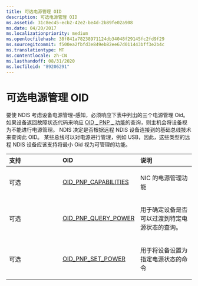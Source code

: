 ```yaml
---
title: 可选电源管理 OID
description: 可选电源管理 OID
ms.assetid: 31c8ec45-ecb2-42e2-be4d-2b89fe02a908
ms.date: 04/20/2017
ms.localizationpriority: medium
ms.openlocfilehash: 38f841a78238971124db34048f29145fc2fd9f29
ms.sourcegitcommit: f500ea2fbfd3e849eb82ee67d011443bff3e2b4c
ms.translationtype: MT
ms.contentlocale: zh-CN
ms.lasthandoff: 08/31/2020
ms.locfileid: "89206291"
---
```

# <a name="optional-power-management-oids"></a>可选电源管理 OID





要使 NDIS 考虑设备电源管理-感知，必须响应下表中列出的三个电源管理 Oid。 如果设备返回故障状态代码来响应 [OID \_ PNP \_ 功能](./oid-pnp-capabilities.md)的查询，则主机会将设备视为不能进行电源管理。 NDIS 决定是否根据远程 NDIS 设备连接到的基础总线技术来查询此 OID。 某些总线可以对电源进行管理，例如 USB，因此，这些类型的远程 NDIS 设备应该支持将最小 Oid 视为可管理的功能。

<table>
<colgroup>
<col width="33%" />
<col width="33%" />
<col width="33%" />
</colgroup>
<thead>
<tr class="header">
<th align="left">支持</th>
<th align="left">OID</th>
<th align="left">说明</th>
</tr>
</thead>
<tbody>
<tr class="odd">
<td align="left"><p>可选</p></td>
<td align="left"><p><a href="https://docs.microsoft.com/windows-hardware/drivers/network/oid-pnp-capabilities" data-raw-source="[OID_PNP_CAPABILITIES](./oid-pnp-capabilities.md)">OID_PNP_CAPABILITIES</a></p></td>
<td align="left"><p>NIC 的电源管理功能</p></td>
</tr>
<tr class="even">
<td align="left"><p>可选</p></td>
<td align="left"><p><a href="https://docs.microsoft.com/windows-hardware/drivers/network/oid-pnp-query-power" data-raw-source="[OID_PNP_QUERY_POWER](./oid-pnp-query-power.md)">OID_PNP_QUERY_POWER</a></p></td>
<td align="left"><p>用于确定设备是否可以过渡到特定电源状态的查询。</p></td>
</tr>
<tr class="odd">
<td align="left"><p>可选</p></td>
<td align="left"><p><a href="https://docs.microsoft.com/windows-hardware/drivers/network/oid-pnp-set-power" data-raw-source="[OID_PNP_SET_POWER](./oid-pnp-set-power.md)">OID_PNP_SET_POWER</a></p></td>
<td align="left"><p>用于将设备设置为指定电源状态的命令</p></td>
</tr>
</tbody>
</table>

 

 

